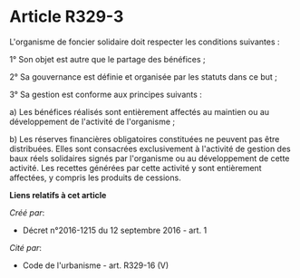 # Article R329-3

L'organisme de foncier solidaire doit respecter les conditions suivantes :

1° Son objet est autre que le partage des bénéfices ;

2° Sa gouvernance est définie et organisée par les statuts dans ce but ;

3° Sa gestion est conforme aux principes suivants :

a) Les bénéfices réalisés sont entièrement affectés au maintien ou au développement de l'activité de l'organisme ;

b) Les réserves financières obligatoires constituées ne peuvent pas être distribuées. Elles sont consacrées exclusivement à
l'activité de gestion des baux réels solidaires signés par l'organisme ou au développement de cette activité. Les recettes
générées par cette activité y sont entièrement affectées, y compris les produits de cessions.

**Liens relatifs à cet article**

_Créé par_:

  - Décret n°2016-1215 du 12 septembre 2016 - art. 1

_Cité par_:

  - Code de l'urbanisme - art. R329-16 (V)

